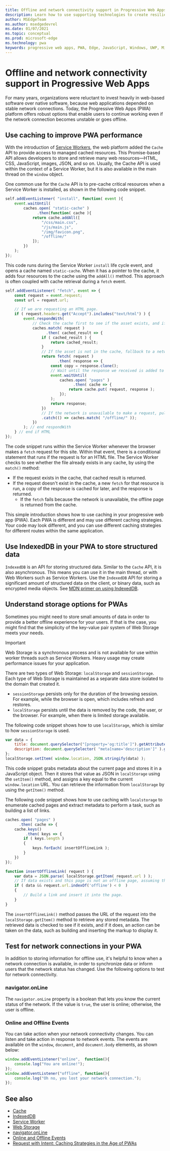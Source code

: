 ```yaml
---
title: Offline and network connectivity support in Progressive Web Apps
description: Learn how to use supporting technologies to create resilient experiences to cater for different network conditions.
author: MSEdgeTeam
ms.author: msedgedevrel
ms.date: 01/07/2021
ms.topic: conceptual
ms.prod: microsoft-edge
ms.technology: pwa
keywords: progressive web apps, PWA, Edge, JavaScript, Windows, UWP, Microsoft Store
---
```

# Offline and network connectivity support in Progressive Web Apps

For many years, organizations were reluctant to invest heavily in web-based software over native software, because web applications depended on stable network connections. Today, the Progressive Web Apps (PWA) platform offers robust options that enable users to continue working even if the network connection becomes unstable or goes offline.


<!-- ====================================================================== -->
## Use caching to improve PWA performance

With the introduction of [Service Workers](https://developer.mozilla.org/docs/Web/API/ServiceWorker), the web platform added the `Cache` API to provide access to managed cached resources. This Promise-based API allows developers to store and retrieve many web resources—HTML, CSS, JavaScript, images, JSON, and so on. Usually, the Cache API is used within the context of a Service Worker, but it is also available in the main thread on the `window` object.

One common use for the `Cache` API is to pre-cache critical resources when a Service Worker is installed, as shown in the following code snippet.

```javascript
self.addEventListener( "install", function( event ){
    event.waitUntil(
        caches.open( "static-cache" )
              .then(function( cache ){
            return cache.addAll([
                "/css/main.css",
                "/js/main.js",
                "/img/favicon.png",
                "/offline/"
            ]);
        })
    );
});
```

This code runs during the Service Worker `install` life cycle event, and opens a cache named `static-cache`. When it has a pointer to the cache, it adds four resources to the cache using the `addAll()` method.  This approach is often coupled with cache retrieval during a `fetch` event.

```javascript
self.addEventListener( "fetch", event => {
    const request = event.request;
    const url = request.url;

    // If we are requesting an HTML page.
    if ( request.headers.get("Accept").includes("text/html") ) {
        event.respondWith(
            // Check the cache first to see if the asset exists, and if it does, return the cached asset.
            caches.match( request )
                  .then( cached_result => {
                if ( cached_result ) {
                    return cached_result;
                }
                // If the asset is not in the cache, fallback to a network request for the asset, and proceed to cache the result.
                return fetch( request )
                       .then( response => {
                    const copy = response.clone();
                    // Wait until the response we received is added to the cache.
                    event.waitUntil(
                        caches.open( "pages" )
                              .then( cache => {
                            return cache.put( request, response );
                        });
                    );
                    return response;
                })
                // If the network is unavailable to make a request, pull the offline page out of the cache.
                .catch(() => caches.match( "/offline/" ));
            })
        ); // end respondWith
    } // end if HTML
});
```

The code snippet runs within the Service Worker whenever the browser makes a `fetch` request for this site. Within that event, there is a conditional statement that runs if the request is for an HTML file. The Service Worker checks to see whether the file already exists in any cache, by using the `match()` method:

*  If the request exists in the cache, that cached result is returned.
*  If the request doesn't exist in the cache, a new `fetch` for that resource is run, a copy of the response is cached for later, and the response is returned.
   * If the `fetch` fails because the network is unavailable, the offline page is returned from the cache.

This simple introduction shows how to use caching in your progressive web app (PWA). Each PWA is different and may use different caching strategies. Your code may look different, and you can use different caching strategies for different routes within the same application.


<!-- ====================================================================== -->
## Use IndexedDB in your PWA to store structured data

`IndexedDB` is an API for storing structured data. Similar to the `Cache` API, it is also asynchronous. This means you can use it in the main thread, or with Web Workers such as Service Workers. Use the `IndexedDB` API for storing a significant amount of structured data on the client, or binary data, such as encrypted media objects.  See [MDN primer on using IndexedDB](https://developer.mozilla.org/docs/Web/API/IndexedDB_API/Using_IndexedDB).


<!-- ====================================================================== -->
## Understand storage options for PWAs

Sometimes you might need to store small amounts of data in order to provide a better offline experience for your users. If that is the case, you might find that the simplicity of the key-value pair system of Web Storage meets your needs.

> [!IMPORTANT]
> Web Storage is a synchronous process and is not available for use within worker threads such as Service Workers. Heavy usage may create performance issues for your application.

There are two types of Web Storage: `localStorage` and `sessionStorage`. Each type of Web Storage is maintained as a separate data store isolated to the domain that created it.

*  `sessionStorage` persists only for the duration of the browsing session. For example, while the browser is open, which includes refresh and restores.
*  `localStorage` persists until the data is removed by the code, the user, or the browser. For example, when there is limited storage available.

The following code snippet shows how to use `localStorage`, which is similar to how `sessionStorage` is used.

```javascript
var data = {
    title: document.querySelector("[property='og:title']").getAttribute("content"),
    description: document.querySelector( "meta[name='description']" ).getAttribute("content")
};
localStorage.setItem( window.location, JSON.stringify(data) );
```

This code snippet grabs metadata about the current page and stores it in a JavaScript object. Then it stores that value as JSON in `localStorage` using the `setItem()` method, and assigns a key equal to the current `window.location` URL. You can retrieve the information from `localStorage` by using the `getItem()` method.

The following code snippet shows how to use caching with `localstorage` to enumerate cached pages and extract metadata to perform a task, such as building a list of links.

```javascript
caches.open( "pages" )
      .then( cache => {
    cache.keys()
         .then( keys => {
        if ( keys.length )
        {
            keys.forEach( insertOfflineLink );
        }
    })
});

function insertOfflineLink( request ) {
    var data = JSON.parse( localStorage.getItem( request.url ) );
    // If data exists and this page is not an offline page, assuming that offline pages have the word offline in the URL.
    if ( data && request.url.indexOf('offline') < 0  )
    {
        // Build a link and insert it into the page.
    }
}
```

The `insertOfflineLink()` method passes the URL of the request into the `localStorage.getItem()` method to retrieve any stored metadata. The retrieved data is checked to see if it exists, and if it does, an action can be taken on the data, such as building and inserting the markup to display it.


<!-- ====================================================================== -->
## Test for network connections in your PWA

In addition to storing information for offline use, it's helpful to know when a network connection is available, in order to synchronize data or inform users that the network status has changed. Use the following options to test for network connectivity.

### navigator.onLine

The `navigator.onLine` property is a boolean that lets you know the current status of the network. If the value is `true`, the user is online; otherwise, the user is offline.

### Online and Offline Events

You can take action when your network connectivity changes.  You can listen and take action in response to network events.  The events are available on the `window`, `document`, and `document.body` elements, as shown below:

```javascript
window.addEventListener("online",  function(){
    console.log("You are online!");
});
window.addEventListener("offline", function(){
    console.log("Oh no, you lost your network connection.");
});
```


<!-- ====================================================================== -->
## See also

*   [Cache](https://developer.mozilla.org/docs/Web/API/Cache)
*   [IndexedDB](https://developer.mozilla.org/docs/Web/API/IndexedDB_API)
*   [Service Worker](https://developer.mozilla.org/docs/Web/API/ServiceWorker)
*   [Web Storage](https://developer.mozilla.org/docs/Web/API/Web_Storage_API)
*   [navigator.onLine](https://developer.mozilla.org/docs/Web/API/NavigatorOnLine)
*   [Online and Offline Events](https://developer.mozilla.org/docs/Web/API/NavigatorOnLine/Online_and_offline_events)
*   [Request with Intent: Caching Strategies in the Age of PWAs](https://alistapart.com/article/request-with-intent-caching-strategies-in-the-age-of-pwas)


<!-- ====================================================================== -->
<!-- links -->
[MDNIndexeddbApi]: https://developer.mozilla.org/docs/Web/API/IndexedDB_API "IndexedDB API | MDN"
[MDNIndexeddbApiUsing]: https://developer.mozilla.org/docs/Web/API/IndexedDB_API/Using_IndexedDB "Using IndexDb - IndexDB API | MDN"
[MDNServiceWorker]: https://developer.mozilla.org/docs/Web/API/ServiceWorker "ServiceWorker | MDN"
[MDNWebStorageApi]: https://developer.mozilla.org/docs/Web/API/Web_Storage_API "Web Storage API | MDN"
[MDNNavigatoronline]: https://developer.mozilla.org/docs/Web/API/NavigatorOnLine "NavigatorOnLine | MDN"
[MDNNavigatoronlineOfflineEvents]: https://developer.mozilla.org/docs/Web/API/NavigatorOnLine/Online_and_offline_events "Online and offline events - NavigatorOnLine | MDN"
